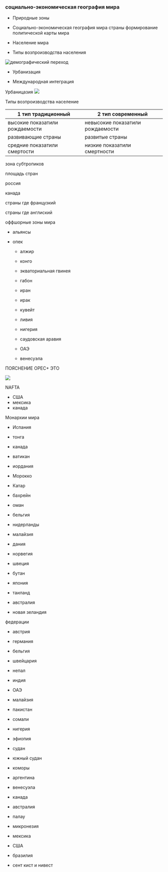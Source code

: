 
### социально-экономическая география мира













- Природные зоны

- Социально-экономическая география мира страны формирование политической карты мира 

- Население мира

- Типы возпроизводства населения

![демографический переход](https://biz.liga.net/public/images/general/2015/10/20/201510200000002576.JPG)

- Урбанизация

- Международная интеграция






Урбаницазия 
![](https://visasam.ru/wp-content/uploads/2019/02/rural-population-18.png)


Типы возпроизводства население

| 1 тип традиционный             | 2 тип современный                |
|--------------------------------|----------------------------------|
| высокие показатили рождаемости | невысокие показатили рождаемости |
| развивающие страны             | развитые страны                  |
| средние показатили смертости   | низкие показатили смертности     |










зона субтропиков


площадь стран

россия

канада


страны где французкий 





страны где англиский


















оффшорные зоны мира















- альянсы



 - опек


   - алжир






   - конго








   - экваториальная гвинея

   - габон


   - иран
   
   -  ирак

   - кувейт

   -  ливия



    -  нигерия

    -  саудовская аравия

    - ОАЭ

    -  венесуэла




ПОЯСНЕНИЕ OPEC+ ЭТО 

![](https://upload.wikimedia.org/wikipedia/commons/9/92/Opec-Opec%2BMap.png)








NAFTA

- США
- мексика
- канада







Монархии мира



 - Испания

 - тонга


 - канада


 - ватикан

 - иордания


 - Морокко

 - Катар

 - бахрейн

 - оман







 - бельгия

 - нидерланды




 - малайзия




















 - дания

 - норвегия

 - швеция














































 - бутан








 - япония






 - таиланд

 - австралия

 - новая зеландия





федерации

- австрия

- германия


- бельгия

- швейцария




- непал

- индия



- ОАЭ


- малайзия





- пакистан





- сомали








- нигерия








- эфиопия





- судан




- южный судан




- коморы




- аргентина




- венесуэла



- канада


- австралия


- палау


- микронезия






- мексика




- США


- бразилия






- сент кист и нивест


















